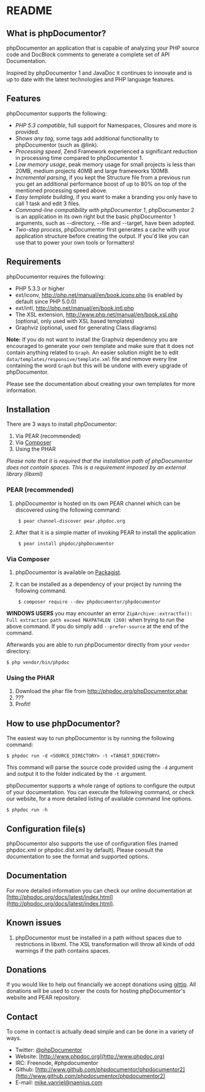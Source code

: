 README
======

What is phpDocumentor?
----------------

phpDocumentor an application that is capable of analyzing your PHP source code and
DocBlock comments to generate a complete set of API Documentation.

Inspired by phpDocumentor 1 and JavaDoc it continues to innovate and is up to date
with the latest technologies and PHP language features.

Features
--------

phpDocumentor supports the following:

* *PHP 5.3 compatible*, full support for Namespaces, Closures and more is provided.
* *Shows any tag*, some tags add additional functionality to phpDocumentor (such as @link).
* *Processing speed*, Zend Framework experienced a significant reduction in processing time compared to phpDocumentor 1.
* *Low memory usage*, peak memory usage for small projects is less than 20MB, medium projects 40MB and large frameworks 100MB.
* *Incremental parsing*, if you kept the Structure file from a previous run you get an additional performance boost of up
  to 80% on top of the mentioned processing speed above.
* *Easy template building*, if you want to make a branding you only have to call 1 task and edit 3 files.
* *Command-line compatibility with phpDocumentor 1*, phpDocumentor 2 is an application in its own right but the
  basic phpDocumentor 1 arguments, such as --directory, --file and --target, have been adopted.
* *Two-step process*, phpDocumentor first generates a cache with your application structure before creating the output.
  If you'd like you can use that to power your own tools or formatters!

Requirements
------------

phpDocumentor requires the following:

* PHP 5.3.3 or higher
* ext/iconv, http://php.net/manual/en/book.iconv.php (is enabled by default since PHP 5.0.0)
* ext/intl, http://php.net/manual/en/book.intl.php
* The XSL extension, http://www.php.net/manual/en/book.xsl.php (optional, only used with XSL based templates)
* Graphviz (optional, used for generating Class diagrams)

**Note:**
If you do not want to install the Graphviz dependency you are encouraged to generate your own template and make sure
that it does not contain anything related to `Graph`.
An easier solution might be to edit `data/templates/responsive/template.xml` file and remove every line
containing the word `Graph` but this will be undone with every upgrade of phpDocumentor.

Please see the documentation about creating your own templates for more information.

Installation
------------

There are 3 ways to install phpDocumentor:

1. Via PEAR (recommended)
2. Via [Composer](https://getcomposer.org)
3. Using the PHAR

_*Please note* that it is required that the installation path of phpDocumentor does not
contain spaces. This is a requirement imposed by an external library (libxml)_

### PEAR (recommended)

1. phpDocumentor is hosted on its own PEAR channel which can be discovered using the following command:

        $ pear channel-discover pear.phpdoc.org

2. After that it is a simple matter of invoking PEAR to install the application

        $ pear install phpdoc/phpDocumentor

### Via Composer

1. phpDocumentor is available on [Packagist](https://packagist.org/packages/phpdocumentor/phpdocumentor).
2. It can be installed as a dependency of your project by running the following command. 

        $ composer require --dev phpdocumentor/phpdocumentor
        
**WINDOWS USERS** you may encounter an error ``ZipArchive::extractTo(): Full extraction path exceed MAXPATHLEN (260)`` when trying to run the above command. If you do simply add ``--prefer-source`` at the end of the command.

Afterwards you are able to run phpDocumentor directly from your `vendor` directory:

    $ php vendor/bin/phpdoc

### Using the PHAR

1. Download the phar file from http://phpdoc.org/phpDocumentor.phar
2. ???
3. Profit!

How to use phpDocumentor?
-------------------

The easiest way to run phpDocumentor is by running the following command:

    $ phpdoc run -d <SOURCE_DIRECTORY> -t <TARGET_DIRECTORY>

This command will parse the source code provided using the `-d` argument and
output it to the folder indicated by the `-t` argument.

phpDocumentor supports a whole range of options to configure the output of your documentation.
You can execute the following command, or check our website, for a more detailed listing of available command line options.

    $ phpdoc run -h

Configuration file(s)
---------------------

phpDocumentor also supports the use of configuration files (named phpdoc.xml or phpdoc.dist.xml by default).
Please consult the documentation to see the format and supported options.

Documentation
-------------

For more detailed information you can check our online documentation at [http://phpdoc.org/docs/latest/index.html](http://phpdoc.org/docs/latest/index.html).

Known issues
------------

1. phpDocumentor must be installed in a path without spaces due to restrictions in libxml. The XSL transformation
   will throw all kinds of odd warnings if the path contains spaces.

Donations
---------

If you would like to help out financially we accept donations using [gittip](https://www.gittip.com/mvriel/). All
donations will be used to cover the costs for hosting phpDocumentor's website and PEAR repository.

Contact
-------

To come in contact is actually dead simple and can be done in a variety of ways.

* Twitter: [@phpDocumentor](http://twitter.com/phpdocumentor)
* Website: [http://www.phpdoc.org](http://www.phpdoc.org)
* IRC:     Freenode, #phpdocumentor
* Github:  [http://www.github.com/phpdocumentor/phpdocumentor2](http://www.github.com/phpdocumentor/phpdocumentor2)
* E-mail:  [mike.vanriel@naenius.com](mailto:mike.vanriel@naenius.com)
